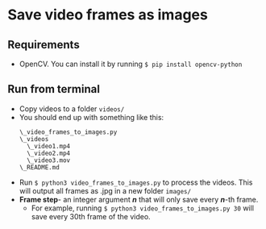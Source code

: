 # Save video frames as images

## Requirements
- OpenCV. You can install it by running `$ pip install opencv-python`

## Run from terminal
- Copy videos to a folder `videos/`
- You should end up with something like this:
  ```
  \_video_frames_to_images.py
  \_videos
    \_video1.mp4
    \_video2.mp4
    \_video3.mov
  \_README.md
  ```
- Run `$ python3 video_frames_to_images.py` to process the videos. This will output all frames as .jpg in a new folder `images/`
- **Frame step**- an integer argument ***n*** that will only save every ***n***-th frame.
  - For example, running `$ python3 video_frames_to_images.py 30` will save every 30th frame of the video.
